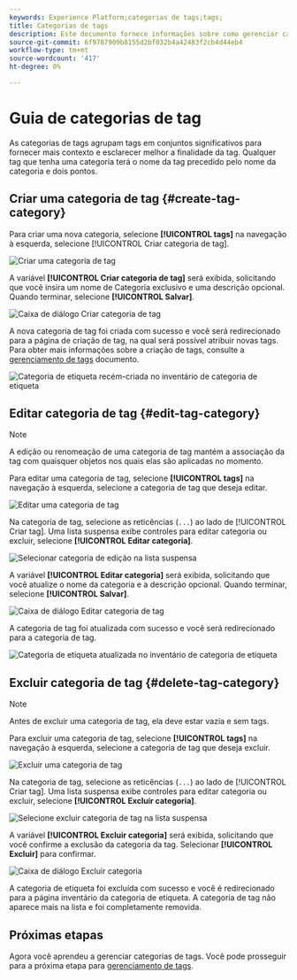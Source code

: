 ```yaml
---
keywords: Experience Platform;categorias de tags;tags;
title: Categorias de tags
description: Este documento fornece informações sobre como gerenciar categorias de tags unificadas no Adobe Experience Cloud
source-git-commit: 6f9787909b8155d2bf032b4a42483f2cb4d44eb4
workflow-type: tm+mt
source-wordcount: '417'
ht-degree: 0%

---
```


# Guia de categorias de tag

As categorias de tags agrupam tags em conjuntos significativos para fornecer mais contexto e esclarecer melhor a finalidade da tag. Qualquer tag que tenha uma categoria terá o nome da tag precedido pelo nome da categoria e dois pontos.

## Criar uma categoria de tag {#create-tag-category}

Para criar uma nova categoria, selecione **[!UICONTROL tags]** na navegação à esquerda, selecione [!UICONTROL Criar categoria de tag].

![Criar uma categoria de tag](./images/create-tag-category.png)

A variável **[!UICONTROL Criar categoria de tag]** será exibida, solicitando que você insira um nome de Categoria exclusivo e uma descrição opcional. Quando terminar, selecione **[!UICONTROL Salvar]**.

![Caixa de diálogo Criar categoria de tag](./images/create-tag-category-dialog.png)

A nova categoria de tag foi criada com sucesso e você será redirecionado para a página de criação de tag, na qual será possível atribuir novas tags. Para obter mais informações sobre a criação de tags, consulte a [gerenciamento de tags](./managing-tags.md#create-a-tag-create-tag) documento.

![Categoria de etiqueta recém-criada no inventário de categoria de etiqueta](./images/new-tag-cateogry-listed.png)

## Editar categoria de tag {#edit-tag-category}

>[!NOTE]
>
>A edição ou renomeação de uma categoria de tag mantém a associação da tag com quaisquer objetos nos quais elas são aplicadas no momento.

Para editar uma categoria de tag, selecione **[!UICONTROL tags]** na navegação à esquerda, selecione a categoria de tag que deseja editar.

![Editar uma categoria de tag](./images/edit-tag-category.png)

Na categoria de tag, selecione as reticências (`...`) ao lado de [!UICONTROL Criar tag]. Uma lista suspensa exibe controles para editar categoria ou excluir, selecione **[!UICONTROL Editar categoria]**.

![Selecionar categoria de edição na lista suspensa](./images/select-edit-tag-category.png)

A variável **[!UICONTROL Editar categoria]** será exibida, solicitando que você atualize o nome da categoria e a descrição opcional. Quando terminar, selecione **[!UICONTROL Salvar]**.

![Caixa de diálogo Editar categoria de tag](./images/edit-category-dialog.png)

A categoria de tag foi atualizada com sucesso e você será redirecionado para a categoria de tag.

![Categoria de etiqueta atualizada no inventário de categoria de etiqueta](./images/updated-tag-category.png)

## Excluir categoria de tag {#delete-tag-category}

>[!NOTE]
>
>Antes de excluir uma categoria de tag, ela deve estar vazia e sem tags.

Para excluir uma categoria de tag, selecione **[!UICONTROL tags]** na navegação à esquerda, selecione a categoria de tag que deseja excluir.

![Excluir uma categoria de tag](./images/edit-tag-category.png)

Na categoria de tag, selecione as reticências (`...`) ao lado de [!UICONTROL Criar tag]. Uma lista suspensa exibe controles para editar categoria ou excluir, selecione **[!UICONTROL Excluir categoria]**.

![Selecione excluir categoria de tag na lista suspensa](./images/select-delete-tag-category.png)

A variável **[!UICONTROL Excluir categoria]** será exibida, solicitando que você confirme a exclusão da categoria da tag. Selecionar **[!UICONTROL Excluir]** para confirmar.

![Caixa de diálogo Excluir categoria](./images/delete-category-dialog.png)

A categoria de etiqueta foi excluída com sucesso e você é redirecionado para a página inventário da categoria de etiqueta. A categoria de tag não aparece mais na lista e foi completamente removida.

## Próximas etapas

Agora você aprendeu a gerenciar categorias de tags. Você pode prosseguir para a próxima etapa para [gerenciamento de tags](./managing-tags.md).
